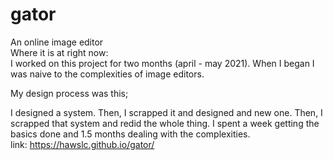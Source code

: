 # gator
An online image editor
<br>
Where it is at right now:
<br>
I worked on this project for two months (april - may 2021).
When I began I was naive to the complexities of image editors. 


My design process was this;

I designed a system. Then, I scrapped it and designed and new one. Then, I scrapped that system and redid the whole thing. I spent a week getting the basics done and 1.5 months dealing with the complexities.
<br>
link: https://hawslc.github.io/gator/
